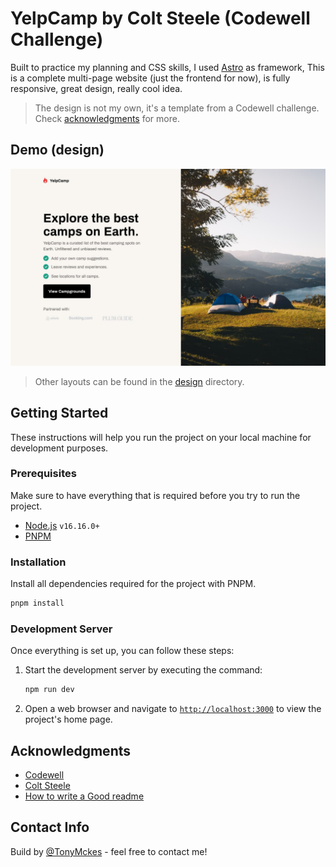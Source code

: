 # YelpCamp by Colt Steele (Codewell Challenge)

Built to practice my planning and CSS skills, I used [Astro](https://astro.build/) as framework, This is a complete multi-page website (just the frontend for now), is fully responsive, great design, really cool idea.

> The design is not my own, it's a template from a Codewell challenge. Check [acknowledgments](#acknowledgments) for more.

## Demo (design)

![Landing Page — Desktop](./design/Landing%20Page%20-%20Desktop%20View.jpg)

> Other layouts can be found in the [design](./design) directory.

## Getting Started

These instructions will help you run the project on your local machine for development purposes.

### Prerequisites

Make sure to have everything that is required before you try to run the project.

- [Node.js](https://nodejs.org/en/download/) `v16.16.0+`
- [PNPM](https://pnpm.io/installation)

### Installation

Install all dependencies required for the project with PNPM.

```bash
pnpm install
```

### Development Server

Once everything is set up, you can follow these steps:

1. Start the development server by executing the command:

   ```bash
   npm run dev
   ```

2. Open a web browser and navigate to [`http://localhost:3000`](https://localhost:3000/) to view the project's home page.

## Acknowledgments

- [Codewell](https://www.codewell.cc/)
- [Colt Steele](https://www.youtube.com/c/ColtSteeleCode)
- [How to write a Good readme](https://bulldogjob.com/news/449-how-to-write-a-good-readme-for-your-github-project)

## Contact Info

Build by [@TonyMckes](https://tonymckes.vercel.app/) - feel free to contact me!
